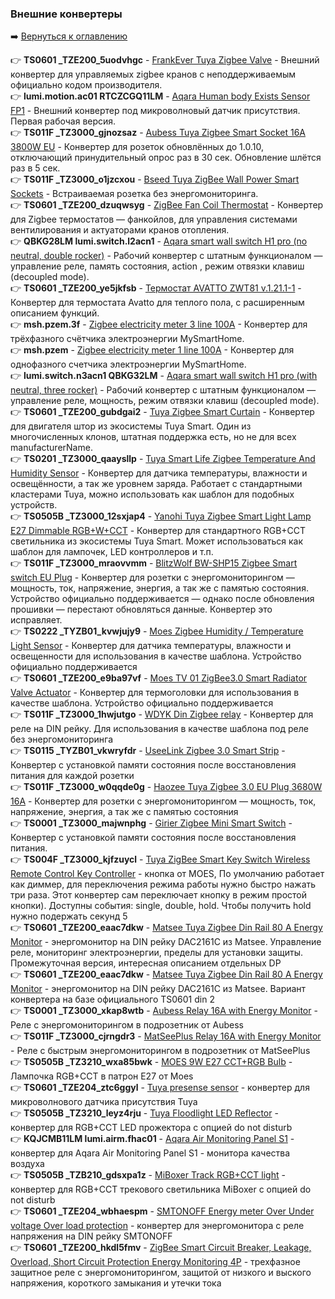 ### Внешние конвертеры

:arrow_right: [Вернуться к оглавлению](https://github.com/kvazis/training/tree/master/lessons/articles/articles)

:point_right: **TS0601 _TZE200_5uodvhgc** - [FrankEver Tuya Zigbee Valve](https://raw.githubusercontent.com/kvazis/training/master/z2m_converters/converters/_TZE200_5uodvhgc.js) - Внешний конвертер для управляемых zigbee кранов с неподдерживаемым официально кодом производителя.    
:point_right: **lumi.motion.ac01 RTCZCGQ11LM** - [Aqara Human body Exists Sensor FP1](https://raw.githubusercontent.com/kvazis/training/master/z2m_converters/converters/RTCZCGQ11LM.js) - Внешний конвертер под микроволновый датчик присутствия. Первая рабочая версия.    
:point_right: **TS011F _TZ3000_gjnozsaz** - [Aubess Tuya Zigbee Smart Socket 16A 3800W EU](https://raw.githubusercontent.com/kvazis/training/master/z2m_converters/converters/_TZ3000_gjnozsaz.js) - Конвертер для розеток обновлённых до 1.0.10, отключающий принудительный опрос раз в 30 сек. Обновление шлётся раз в 5 сек.    
:point_right: **TS011F _TZ3000_o1jzcxou** - [Bseed Tuya ZigBee Wall Power Smart Sockets](https://raw.githubusercontent.com/kvazis/training/master/z2m_converters/converters/_TZ3000_o1jzcxou.js) - Встраиваемая розетка без энергомониторинга.    
:point_right: **TS0601 _TZE200_dzuqwsyg** - [ZigBee Fan Coil Thermostat](https://raw.githubusercontent.com/kvazis/training/master/z2m_converters/converters/_TZE200_dzuqwsyg.js) - Конвертер для Zigbee термостатов — фанкойлов, для управления системами вентилирования и актуаторами кранов отопления.    
:point_right: **QBKG28LM lumi.switch.l2acn1** - [Aqara smart wall switch H1 pro (no neutral, double rocker)](https://raw.githubusercontent.com/kvazis/training/master/z2m_converters/converters/QBKG28LM.js) - Рабочий конвертер с штатным функционалом — управление реле, память состояния, action , режим отвязки клавиш (decoupled mode).    
:point_right: **TS0601 _TZE200_ye5jkfsb** - [Термостат AVATTO ZWT81 v.1.21.1-1](https://raw.githubusercontent.com/kvazis/training/master/z2m_converters/converters/_TZE200_ye5jkfsb.js) - Конвертер для термостата Avatto для теплого пола, с расширенным описанием функций.    
:point_right: **msh.pzem.3f** - [Zigbee electricity meter 3 line 100А](https://raw.githubusercontent.com/kvazis/training/master/z2m_converters/converters/msh.pzem.3f.js) - Конвертер для трёхфазного счётчика электроэнергии MySmartHome.    
:point_right: **msh.pzem** - [Zigbee electricity meter 1 line 100А](https://raw.githubusercontent.com/kvazis/training/master/z2m_converters/converters/msh.pzem.js) - Конвертер для однофазного счетчика электроэнергии MySmartHome.    
:point_right: **lumi.switch.n3acn1 QBKG32LM** - [Aqara smart wall switch H1 pro (with neutral, three rocker)](https://raw.githubusercontent.com/kvazis/training/master/z2m_converters/converters/QBKG32LM.js) - Рабочий конвертер с штатным функционалом — управление реле, мощность, режим отвязки клавиш (decoupled mode).    
:point_right: **TS0601 _TZE200_gubdgai2** - [Tuya Zigbee Smart Curtain](https://raw.githubusercontent.com/kvazis/training/master/z2m_converters/converters/_TZE200_gubdgai2.js) - Конвертер для двигателя штор из экосистемы Tuya Smart. Один из многочисленных клонов, штатная поддержка есть, но не для всех manufacturerName.    
:point_right: **TS0201 _TZ3000_qaaysllp** - [Tuya Smart Life Zigbee Temperature And Humidity Sensor](https://raw.githubusercontent.com/kvazis/training/master/z2m_converters/converters/_TZ3000_qaaysllp.js) - Конвертер для датчика температуры, влажности и освещённости, а так же уровнем заряда. Работает с стандартными кластерами Tuya, можно использовать как шаблон для подобных устройств.    
:point_right: **TS0505B _TZ3000_12sxjap4** - [Yanohi Tuya Zigbee Smart Light Lamp E27 Dimmable RGB+W+CCT](https://raw.githubusercontent.com/kvazis/training/master/z2m_converters/converters/_TZ3000_12sxjap4.js) - Конвертер для стандартного RGB+CCT светильника из экосистемы Tuya Smart. Может использоваться как шаблон для лампочек, LED контроллеров и т.п.    
:point_right: **TS011F _TZ3000_mraovvmm** - [BlitzWolf BW-SHP15 Zigbee Smart switch EU Plug](https://raw.githubusercontent.com/kvazis/training/master/z2m_converters/converters/_TZ3000_mraovvmm.js) - Конвертер для розетки с энергомониторингом — мощность, ток, напряжение, энергия, а так же с памятью состояния. Устройство официально поддерживается — однако после обновления прошивки — перестают обновляться данные. Конвертер это исправляет.    
:point_right: **TS0222 _TYZB01_kvwjujy9** - [Moes Zigbee Humidity / Temperature Light Sensor](https://raw.githubusercontent.com/kvazis/training/master/z2m_converters/converters/_TYZB01_kvwjujy9.js) - Конвертер для датчика температуры, влажности и освещенности для использования в качестве шаблона. Устройство официально поддерживается    
:point_right: **TS0601 _TZE200_e9ba97vf** - [Moes TV 01 ZigBee3.0 Smart Radiator Valve Actuator](https://raw.githubusercontent.com/kvazis/training/master/z2m_converters/converters/_TZE200_e9ba97vf.js) - Конвертер для термоголовки для использования в качестве шаблона. Устройство официально поддерживается    
:point_right: **TS011F _TZ3000_1hwjutgo** - [WDYK Din Zigbee relay](https://raw.githubusercontent.com/kvazis/training/master/z2m_converters/converters/_TZ3000_1hwjutgo.js) - Конвертер для реле на DIN рейку. Для использования в качестве шаблона под реле без энергомониторинга    
:point_right: **TS0115 _TYZB01_vkwryfdr** - [UseeLink Zigbee 3.0 Smart Strip](https://raw.githubusercontent.com/kvazis/training/master/z2m_converters/converters/_TYZB01_vkwryfdr.js) - Конвертер с установкой памяти состояния после восстановления питания для каждой розетки    
:point_right: **TS011F _TZ3000_w0qqde0g** - [Haozee Tuya Zigbee 3.0 EU Plug 3680W 16A](https://raw.githubusercontent.com/kvazis/training/master/z2m_converters/converters/_TZ3000_w0qqde0g.js) - Конвертер для розетки с энергомониторингом — мощность, ток, напряжение, энергия, а так же с памятью состояния    
:point_right: **TS0001 _TZ3000_majwnphg** - [Girier Zigbee Mini Smart Switch](https://raw.githubusercontent.com/kvazis/training/master/z2m_converters/converters/_TZ3000_majwnphg.js) - Конвертер с установкой памяти состояния после восстановления питания.    
:point_right: **TS004F _TZ3000_kjfzuycl** - [Tuya ZigBee Smart Key Switch Wireless Remote Control Key Controller](https://raw.githubusercontent.com/kvazis/training/master/z2m_converters/converters/ERS-10TZBVB-AA.js) - кнопка от MOES, По умолчанию работает как диммер, для переключения режима работы нужно быстро нажать три раза. Этот конвертер сам переключает кнопку в режим простой кнопки). Доступны события: single, double, hold. Чтобы получить hold нужно подержать секунд 5    
:point_right: **TS0601 _TZE200_eaac7dkw** - [Matsee Tuya Zigbee Din Rail 80 A Energy Monitor](https://raw.githubusercontent.com/kvazis/training/master/z2m_converters/converters/TZE200_eaac7dkw.js) - энергомонитор на DIN рейку DAC2161C из Matsee. Управление реле, мониторинг электроэнергии, пределы для установки защиты. Промежуточная версия, интересная описанием отдельных DP    
:point_right: **TS0601 _TZE200_eaac7dkw** - [Matsee Tuya Zigbee Din Rail 80 A Energy Monitor](https://raw.githubusercontent.com/kvazis/training/master/z2m_converters/converters/_TZE200_eaac7dkw.js) - энергомонитор на DIN рейку DAC2161C из Matsee. Вариант конвертера на базе официального TS0601 din 2    
:point_right: **TS0001 _TZ3000_xkap8wtb** - [Aubess Relay 16A with Energy Monitor](https://raw.githubusercontent.com/kvazis/training/master/z2m_converters/converters/_TZ3000_xkap8wtb.js) - Реле с энергомониторингом в подрозетник от Aubess    
:point_right: **TS011F _TZ3000_cjrngdr3** - [MatSeePlus Relay 16A with Energy Monitor](https://raw.githubusercontent.com/kvazis/training/master/z2m_converters/converters/_TZ3000_cjrngdr3.js) - Реле с быстрым энергомониторингом в подрозетник от MatSeePlus    
:point_right: **TS0505B _TZ3210_wxa85bwk** - [MOES 9W E27 CCT+RGB Bulb](https://raw.githubusercontent.com/kvazis/training/master/z2m_converters/converters/TZ3210_wxa85bwk.js) - Лампочка RGB+CCT в патрон E27 от Moes    
:point_right: **TS0601 _TZE204_ztc6ggyl** - [Tuya presense sensor](https://raw.githubusercontent.com/kvazis/training/master/z2m_converters/converters/_TZE204_ztc6ggyl.js) - конвертер для микроволнового датчика присутствия Tuya    
:point_right: **TS0505B _TZ3210_leyz4rju** - [Tuya Floodlight LED Reflector](https://raw.githubusercontent.com/kvazis/training/master/z2m_converters/converters/_TZ3210_leyz4rju.js) - конвертер для RGB+CCT LED прожектора с опцией do not disturb    
:point_right: **KQJCMB11LM lumi.airm.fhac01** - [Aqara Air Monitoring Panel S1](https://raw.githubusercontent.com/kvazis/training/master/z2m_converters/converters/KQJCMB11LM.js) - конвертер для Aqara Air Monitoring Panel S1 - монитора качества воздуха     
:point_right: **TS0505B _TZB210_gdsxpa1z** - [MiBoxer Track RGB+CCT light](https://raw.githubusercontent.com/kvazis/training/master/z2m_converters/converters/_TZB210_gdsxpa1z.js) - конвертер для RGB+CCT трекового светильника MiBoxer с опцией do not disturb    
:point_right: **TS0601 _TZE204_wbhaespm** - [SMTONOFF Energy meter Over Under voltage Over load protection](https://raw.githubusercontent.com/kvazis/training/master/z2m_converters/converters/_TZE204_wbhaespm.js) - конвертер для энергомонитора с реле напряжения на DIN рейку SMTONOFF    
:point_right: **TS0601 _TZE200_hkdl5fmv** - [ZigBee Smart Circuit Breaker, Leakage, Overload, Short Circuit Protection Energy Monitoring 4P](https://raw.githubusercontent.com/kvazis/training/master/z2m_converters/converters/_TZE200_hkdl5fmv.js) - трехфазное защитное реле с энергомониторингом, защитой от низкого и выского напряжения, короткого замыкания и утечки тока    